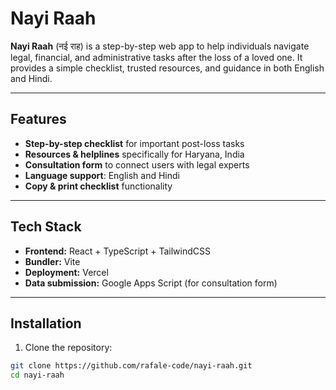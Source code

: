 # Nayi Raah

**Nayi Raah** (नई राह) is a step-by-step web app to help individuals navigate legal, financial, and administrative tasks after the loss of a loved one. It provides a simple checklist, trusted resources, and guidance in both English and Hindi.

---

## Features

- **Step-by-step checklist** for important post-loss tasks
- **Resources & helplines** specifically for Haryana, India
- **Consultation form** to connect users with legal experts
- **Language support**: English and Hindi
- **Copy & print checklist** functionality

---

## Tech Stack

- **Frontend:** React + TypeScript + TailwindCSS
- **Bundler:** Vite
- **Deployment:** Vercel
- **Data submission:** Google Apps Script (for consultation form)

---

## Installation

1. Clone the repository:

```bash
git clone https://github.com/rafale-code/nayi-raah.git
cd nayi-raah
